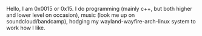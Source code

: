 Hello, I am 0x0015 or 0x15.  I do programming (mainly c++, but both higher and lower level on occasion), music (look me up on soundcloud/bandcamp), hodging my wayland-wayfire-arch-linux system to work how I like.
